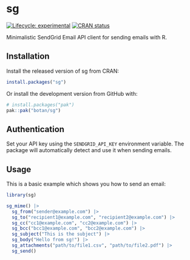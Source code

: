
<!-- README.md is generated from README.Rmd. Please edit that file -->

# sg

<!-- badges: start -->

[![Lifecycle:
experimental](https://img.shields.io/badge/lifecycle-experimental-orange.svg)](https://lifecycle.r-lib.org/articles/stages.html#experimental)
[![CRAN
status](https://www.r-pkg.org/badges/version/sg)](https://CRAN.R-project.org/package=sg)
<!-- badges: end -->

Minimalistic SendGrid Email API client for sending emails with R.

## Installation

Install the released version of sg from CRAN:

``` r
install.packages("sg")
```

Or install the development version from GitHub with:

``` r
# install.packages("pak")
pak::pak("botan/sg")
```

## Authentication

Set your API key using the `SENDGRID_API_KEY` environment variable. The
package will automatically detect and use it when sending emails.

## Usage

This is a basic example which shows you how to send an email:

``` r
library(sg)

sg_mime() |>
  sg_from("sender@example.com") |>
  sg_to("recipient1@example.com", "recipient2@example.com") |>
  sg_cc("cc1@example.com", "cc2@example.com") |>
  sg_bcc("bcc1@example.com", "bcc2@example.com") |>
  sg_subject("This is the subject") |>
  sg_body("Hello from sg!") |>
  sg_attachments("path/to/file1.csv", "path/to/file2.pdf") |>
  sg_send()
```
